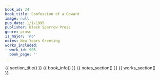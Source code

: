 ```yaml
---
book_id: 24
book_title: Confession of a Coward
image: null
pub_date: 1/1/1995
publisher: Black Sparrow Press
genre: prose
is_major: 'no'
notes: New Years Greeting
works_included:
- work_id: 905
  book_page: ''
---
```


{{ section_title() }}
{{ book_info() }}
{{ notes_section() }}
{{ works_section() }}
